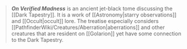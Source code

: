 > ***On Verified Madness*** is an ancient jet-black tome discussing the [[Dark Tapestry]]. It is a work of [[Astronomy|starry observations]] and [[Occult|occult]] lore. The treatise especially considers [[PathfinderWiki/Creatures/Aberration|aberrations]] and other creatures that are resident on [[Golarion]] yet have some connection to the Dark Tapestry.







